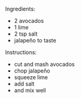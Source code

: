 Ingredients:
- 2 avocados
- 1 lime
- 2 tsp salt
- jalapeño to taste 

Instructions:
- cut and mash avocados
- chop jalapeño 
- squeeze lime
- add salt
- and mix well
